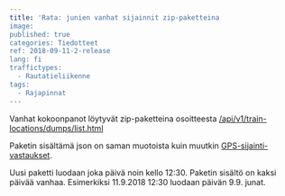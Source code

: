 ```yaml
---
title: 'Rata: junien vanhat sijainnit zip-paketteina
image: 
published: true
categories: Tiedotteet
ref: 2018-09-11-2-release
lang: fi
traffictypes:
  - Rautatieliikenne
tags:
  - Rajapinnat
---
```


Vanhat kokoonpanot löytyvät zip-paketteina osoitteesta [/api/v1/train-locations/dumps/list.html](https://rata.digitraffic.fi/api/v1/train-locations/dumps/list.html)

Paketin sisältämä json on saman muotoista kuin muutkin [GPS-sijainti-vastaukset](#gps-sijainnit).

Uusi paketti luodaan joka päivä noin kello 12:30. Paketin sisältö on kaksi päivää vanhaa. Esimerkiksi 11.9.2018 12:30 luodaan päivän 9.9. junat. 